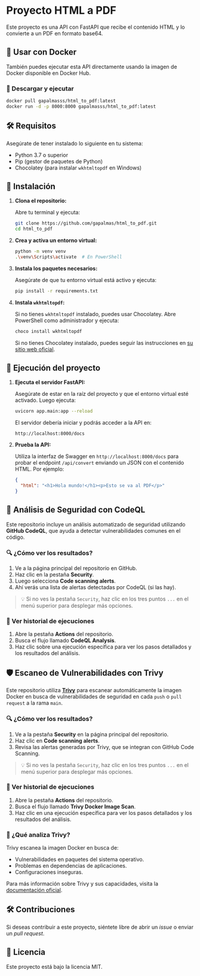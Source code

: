 # Proyecto HTML a PDF

Este proyecto es una API con FastAPI que recibe el contenido HTML y lo convierte a un PDF en formato base64.

## 🐳 Usar con Docker

También puedes ejecutar esta API directamente usando la imagen de Docker disponible en Docker Hub.

### 🔽 Descargar y ejecutar

```bash
docker pull gapalmasss/html_to_pdf:latest
docker run -d -p 8000:8000 gapalmasss/html_to_pdf:latest
```

## 🛠 Requisitos

Asegúrate de tener instalado lo siguiente en tu sistema:

- Python 3.7 o superior
- Pip (gestor de paquetes de Python)
- Chocolatey (para instalar `wkhtmltopdf` en Windows)

## 🚀 Instalación

1. **Clona el repositorio:**

   Abre tu terminal y ejecuta:

   ```bash
   git clone https://github.com/gapalmas/html_to_pdf.git
   cd html_to_pdf
   ```

2. **Crea y activa un entorno virtual:**

   ```bash
   python -m venv venv
   .\venv\Scripts\activate  # En PowerShell
   ```

3. **Instala los paquetes necesarios:**

   Asegúrate de que tu entorno virtual está activo y ejecuta:

   ```bash
   pip install -r requirements.txt
   ```

4. **Instala `wkhtmltopdf`:**

   Si no tienes `wkhtmltopdf` instalado, puedes usar Chocolatey. Abre PowerShell como administrador y ejecuta:

   ```bash
   choco install wkhtmltopdf
   ```

   Si no tienes Chocolatey instalado, puedes seguir las instrucciones en [su sitio web oficial](https://chocolatey.org/install).

## 🚀 Ejecución del proyecto

1. **Ejecuta el servidor FastAPI:**

   Asegúrate de estar en la raíz del proyecto y que el entorno virtual esté activado. Luego ejecuta:

   ```bash
   uvicorn app.main:app --reload
   ```

   El servidor debería iniciar y podrás acceder a la API en:

   ```
   http://localhost:8000/docs
   ```

2. **Prueba la API:**

   Utiliza la interfaz de Swagger en `http://localhost:8000/docs` para probar el endpoint `/api/convert` enviando un JSON con el contenido HTML. Por ejemplo:

   ```json
   {
     "html": "<h1>Hola mundo!</h1><p>Esto se va al PDF</p>"
   }
   ```
## 🧪 Análisis de Seguridad con CodeQL

Este repositorio incluye un análisis automatizado de seguridad utilizando **GitHub CodeQL**, que ayuda a detectar vulnerabilidades comunes en el código.

### 🔍 ¿Cómo ver los resultados?

1. Ve a la página principal del repositorio en GitHub.
2. Haz clic en la pestaña **Security**.
3. Luego selecciona **Code scanning alerts**.
4. Ahí verás una lista de alertas detectadas por CodeQL (si las hay).

> 💡 Si no ves la pestaña `Security`, haz clic en los tres puntos `...` en el menú superior para desplegar más opciones.

### 📜 Ver historial de ejecuciones

1. Abre la pestaña **Actions** del repositorio.
2. Busca el flujo llamado **CodeQL Analysis**.
3. Haz clic sobre una ejecución específica para ver los pasos detallados y los resultados del análisis.


## 🛡️ Escaneo de Vulnerabilidades con Trivy

Este repositorio utiliza [**Trivy**](https://trivy.dev/) para escanear automáticamente la imagen Docker en busca de vulnerabilidades de seguridad en cada `push` o `pull request` a la rama `main`.

### 🔍 ¿Cómo ver los resultados?

1. Ve a la pestaña **Security** en la página principal del repositorio.
2. Haz clic en **Code scanning alerts**.
3. Revisa las alertas generadas por Trivy, que se integran con GitHub Code Scanning.

> 💡 Si no ves la pestaña `Security`, haz clic en los tres puntos `...` en el menú superior para desplegar más opciones.

### 🧪 Ver historial de ejecuciones

1. Abre la pestaña **Actions** del repositorio.
2. Busca el flujo llamado **Trivy Docker Image Scan**.
3. Haz clic en una ejecución específica para ver los pasos detallados y los resultados del análisis.

### 🧰 ¿Qué analiza Trivy?

Trivy escanea la imagen Docker en busca de:

- Vulnerabilidades en paquetes del sistema operativo.
- Problemas en dependencias de aplicaciones.
- Configuraciones inseguras.

Para más información sobre Trivy y sus capacidades, visita la [documentación oficial](https://trivy.dev/).


## 🛠 Contribuciones

Si deseas contribuir a este proyecto, siéntete libre de abrir un *issue* o enviar un *pull request*.

## 📝 Licencia

Este proyecto está bajo la licencia MIT.
